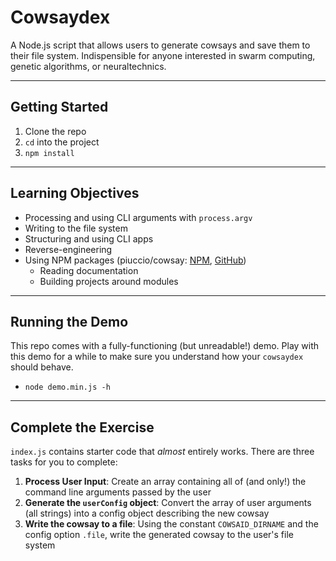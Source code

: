# Cowsaydex

A Node.js script that allows users to generate cowsays and save them to their file system. Indispensible for anyone interested in swarm computing, genetic algorithms, or neuraltechnics.

---

## Getting Started

1. Clone the repo
1. `cd` into the project
1. `npm install`

---

## Learning Objectives

- Processing and using CLI arguments with `process.argv`
- Writing to the file system
- Structuring and using CLI apps
- Reverse-engineering
- Using NPM packages (piuccio/cowsay: [NPM](https://www.npmjs.com/package/cowsay), [GitHub](https://github.com/piuccio/cowsay))
  - Reading documentation
  - Building projects around modules

---

## Running the Demo

This repo comes with a fully-functioning (but unreadable!) demo. Play with this demo for a while to make sure you understand how your `cowsaydex` should behave.

- `node demo.min.js -h`

---

## Complete the Exercise

`index.js` contains starter code that _almost_ entirely works. There are three tasks for you to complete:

1. **Process User Input**: Create an array containing all of (and only!) the command line arguments passed by the user
1. **Generate the `userConfig` object**: Convert the array of user arguments (all strings) into a config object describing the new cowsay
1. **Write the cowsay to a file**: Using the constant `COWSAID_DIRNAME` and the config option `.file`, write the generated cowsay to the user's file system
